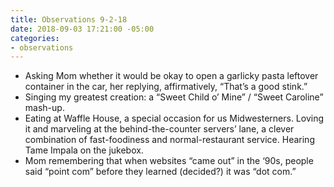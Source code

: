 ```yaml
---
title: Observations 9-2-18
date: 2018-09-03 17:21:00 -05:00
categories:
- observations
---
```


- Asking Mom whether it would be okay to open a garlicky pasta leftover container in the car, her replying, affirmatively, “That’s a good stink.”
- Singing my greatest creation: a “Sweet Child o’ Mine” / “Sweet Caroline” mash-up.
- Eating at Waffle House, a special occasion for us Midwesterners. Loving it and marveling at the behind-the-counter servers’ lane, a clever combination of fast-foodiness and normal-restaurant service. Hearing Tame Impala on the jukebox.
- Mom remembering that when websites “came out” in the ‘90s, people said “point com” before they learned (decided?) it was “dot com.”